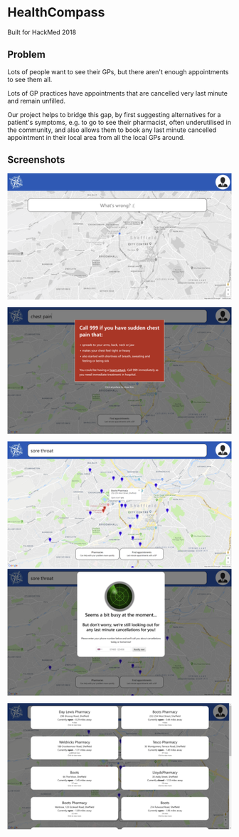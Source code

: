 # HealthCompass

Built for HackMed 2018

## Problem
Lots of people want to see their GPs, but there aren't enough appointments to see them all.

Lots of GP practices have appointments that are cancelled very last minute and remain unfilled.

Our project helps to bridge this gap, by first suggesting alternatives for a patient's symptoms, e.g. to go to see their pharmacist, often underutilised in the community, and also allows them to book any last minute cancelled appointment in their local area from all the local GPs around.

## Screenshots

![Screenshot 1](screen.png?raw=true)

![Screenshot 2](screen1.png?raw=true)

![Screenshot 4](screen3.png?raw=true)
![Screenshot 5](screen4.png?raw=true)

![Screenshot 6](screen5.png?raw=true)
